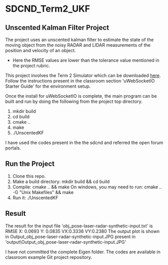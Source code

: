 # SDCND_Term2_UKF

## Unscented Kalman Filter Project
The project uses an unscented kalman filter to estimate the state of the moving object from the noisy RADAR and LIDAR measurements of the position and velocity of an object.
- Here the RMSE values are lower than the tolerance value mentioned in the project rubric.

This project involves the Term 2 Simulator which can be downloaded [here](https://github.com/udacity/self-driving-car-sim/releases). Follow the instructions present in the classroom section 'uWebSocketIO Starter Guide' for the environment setup.

Once the install for uWebSocketIO is complete, the main program can be built and run by doing the following from the project top directory.

1. mkdir build
2. cd build
3. cmake ..
4. make
5. ./UnscentedKF

I have used the codes present in the the sdcnd and referred the open forum portals.

## Run the Project
1. Clone this repo.
2. Make a build directory: mkdir build && cd build
3. Compile: cmake .. && make
  On windows, you may need to run: cmake .. -G "Unix Makefiles" && make
4. Run it: ./UnscentedKF

## Result
The result for the input file 'obj_pose-laser-radar-synthetic-input.txt' is RMSE X: 0.0693 Y: 0.0835 VX:0.3336 VY:0.2380 The output plot is shown in Output_obj_pose-laser-radar-synthetic-input.JPG present in 'output\Output_obj_pose-laser-radar-synthetic-input.JPG'

I have not committed the complete Eigen folder. The codes are available in classroom example Git project repository.
